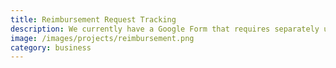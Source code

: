 ```yaml
---
title: Reimbursement Request Tracking
description: We currently have a Google Form that requires separately uploading receipts for member reimbursement requests. While far better than the previous system involving manually notifying a team officer, we hope to introduce a streamlined system that allows receipt and description uploading quickly, which then immediately notifies the relevant person for purchase approval.
image: /images/projects/reimbursement.png
category: business
---
```

